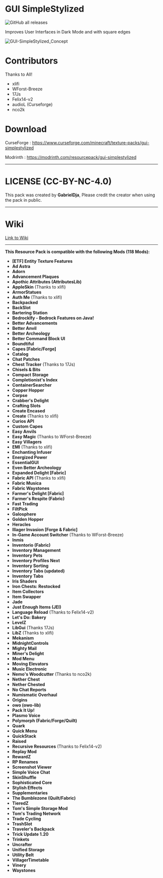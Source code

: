 # GUI SimpleStylized

![GitHub all releases](https://img.shields.io/github/downloads/GabrielDja/GUI-SimpleStylized/total?style=flat-square&label=Downloads%20on%20Github&color=green)  

Improves User Interfaces in Dark Mode and with square edges

![GUI-SimpleStylized_Concept](https://static.wixstatic.com/media/31958c_50fc019737864dc4a5d67d4f97ddcede~mv2.jpg/v1/fill/w_646,h_367,al_c,q_80,usm_0.66_1.00_0.01,enc_auto/GUI-SimpleStylized_New-Banner.jpg)

# Contributors
Thanks to All!

- xlifi
- WForst-Breeze
- 17Js
- Felix14-v2
- audioL (Curseforge)
- nco2k

# Download

CurseForge : https://www.curseforge.com/minecraft/texture-packs/gui-simplestylized

Modrinth : https://modrinth.com/resourcepack/gui-simplestylized

______________________________

# LICENSE (CC-BY-NC-4.0)

This pack was created by **GabrielDja**,
Please credit the creator when using the pack in public.
______________________________

# Wiki  

[Link to Wiki](https://gabriel-djalayer.gitbook.io/djaminimation-studio-wiki/liste-des-creations/gui-simplestylized)
______________________________

**This Resource Pack is compatible with the following Mods (118 Mods):**

- **[ETF] Entity Texture Features**
- **Ad Astra**
- **Adorn**
- **Advancement Plaques**
- **Apothic Attributes (AttributesLib)**
- **AppleSkin** (Thanks to xlifi)
- **ArmorStatues**
- **Auth Me** (Thanks to xlifi)
- **Backpacked**
- **BackSlot**
- **Bartering Station**
- **BedrockIfy - Bedrock Features on Java!**
- **Better Advancements**
- **Better Anvil**
- **Better Archeology**
- **Better Command Block UI**
- **Boundtiful**
- **Capes [Fabric/Forge]**
- **Catalog**
- **Chat Patches**
- **Chest Tracker** (Thanks to 17Js)
- **Chisels & Bits**
- **Compact Storage**
- **Completionist's Index**
- **ContainerSearcher**
- **Copper Hopper**
- **Corpse**
- **Crabber's Delight**
- **Crafting Slots**
- **Create Encased**
- **Create** (Thanks to xlifi)
- **Curios API**
- **Custom Capes**
- **Easy Anvils**
- **Easy Magic** (Thanks to WForst-Breeze)
- **Easy Villagers**
- **EMI** (Thanks to xlifi)
- **Enchanting Infuser**
- **Energized Power**
- **EssentialGUI**
- **Even Better Archeology**
- **Expanded Delight [Fabric]**
- **Fabric API** (Thanks to xlifi)
- **Fabric Musica**
- **Fabric Waystones**
- **Farmer's Delight [Fabric]**
- **Farmer's Respite (Fabric)**
- **Fast Trading**
- **FiltPick**
- **Galosphere**
- **Golden Hopper**
- **Heracles**
- **Illager Invasion [Forge & Fabric]**
- **In-Game Account Switcher** (Thanks to WForst-Breeze)
- **Inmis**
- **Inventorio (Fabric)**
- **Inventory Management**
- **Inventory Pets**
- **Inventory Profiles Next**
- **Inventory Sorting**
- **Inventory Tabs (updated)**
- **Inventory Tabs**
- **Iris Shaders**
- **Iron Chests: Restocked**
- **Item Collectors**
- **Item Swapper**
- **Jade**
- **Just Enough Items (JEI)**
- **Language Reload** (Thanks to Felix14-v2)
- **Let's Do: Bakery**
- **LevelZ**
- **LibGui** (Thanks 17Js)
- **LibZ** (Thanks to xlifi)
- **Mekanism**
- **MidnightControls**
- **Mighty Mail**
- **Miner's Delight**
- **Mod Menu**
- **Moving Elevators**
- **Music Electronic**
- **Nemo's Woodcutter** (Thanks to nco2k)
- **Nether Chest**
- **Nether Chested**
- **No Chat Reports**
- **Numismatic Overhaul**
- **Origins**
- **owo (owo-lib)**
- **Pack It Up!**
- **Plasmo Voice**
- **Polymorph (Fabric/Forge/Quilt)**
- **Quark**
- **Quick Menu**
- **QuickStack**
- **Raised**
- **Recursive Resources** (Thanks to Felix14-v2)
- **Replay Mod**
- **RewardZ**
- **RP Renames**
- **Screenshot Viewer**
- **Simple Voice Chat**
- **SkinShuffle**
- **Sophisticated Core**
- **Stylish Effects**
- **Supplementaries**
- **The Bumblezone (Quilt/Fabric)**
- **TieredZ**
- **Tom's Simple Storage Mod**
- **Tom's Trading Network**
- **Trade Cycling**
- **TrashSlot**
- **Traveler's Backpack**
- **Trick Update 1.20**
- **Trinkets**
- **Uncrafter**
- **Unified Storage**
- **Utility Belt**
- **VillagerTimetable**
- **Vinery**
- **Waystones**